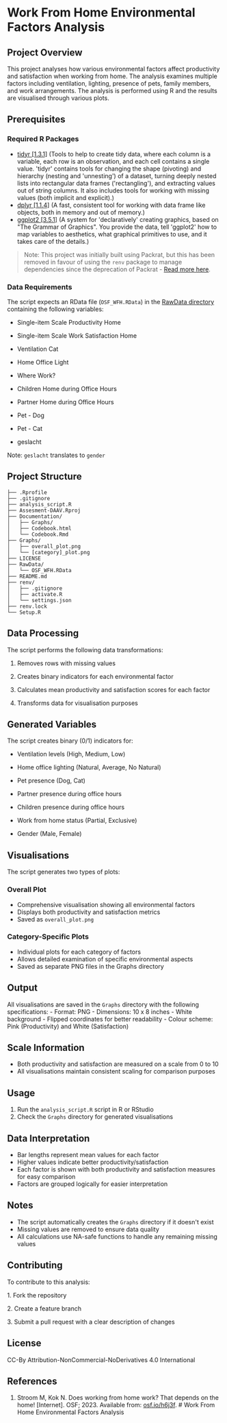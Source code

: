 # Work From Home Environmental Factors Analysis

## Project Overview

This project analyses how various environmental factors affect
productivity and satisfaction when working from home. The analysis
examines multiple factors including ventilation, lighting, presence of
pets, family members, and work arrangements. The analysis is performed
using R and the results are visualised through various plots.

## Prerequisites

### Required R Packages

-   [tidyr [1.3.1]](https://cran.r-project.org/package=tidyr) (Tools to
    help to create tidy data, where each column is a variable, each row
    is an observation, and each cell contains a single value. 'tidyr'
    contains tools for changing the shape (pivoting) and hierarchy
    (nesting and 'unnesting') of a dataset, turning deeply nested lists
    into rectangular data frames ('rectangling'), and extracting values
    out of string columns. It also includes tools for working with
    missing values (both implicit and explicit).)
-   [dplyr [1.1.4]](https://cran.r-project.org/package=dplyr) (A fast,
    consistent tool for working with data frame like objects, both in
    memory and out of memory.)
-   [ggplot2 [3.5.1]](https://cran.r-project.org/package=ggplot2) (A
    system for 'declaratively' creating graphics, based on "The Grammar
    of Graphics". You provide the data, tell 'ggplot2' how to map
    variables to aesthetics, what graphical primitives to use, and it
    takes care of the details.)

> Note: This project was initially built using Packrat, but this has
> been removed in favour of using the `renv` package to manage
> dependencies since the deprecation of Packrat - [Read more
> here](https://cran.r-project.org/web/packages/packrat/readme/README.html).

### Data Requirements

The script expects an RData file (`OSF_WFH.RData`) in the [RawData
directory](https://github.com/drusdale/Assesment-DAAV/tree/main/RawData)
containing the following variables:

-   Single-item Scale Productivity Home

-   Single-item Scale Work Satisfaction Home

-   Ventilation Cat

-   Home Office Light

-   Where Work?

-   Children Home during Office Hours

-   Partner Home during Office Hours

-   Pet - Dog

-   Pet - Cat

-   geslacht

Note: `geslacht` translates to `gender`

## Project Structure

```         
├── .Rprofile
├── .gitignore
├── analysis_script.R
├── Assesment-DAAV.Rproj
├── Documentation/
│   ├── Graphs/
│   ├── Codebook.html
│   └── Codebook.Rmd
├── Graphs/
│   ├── overall_plot.png
│   └── [category]_plot.png
├── LICENSE
├── RawData/
│   └── OSF_WFH.RData
├── README.md
├── renv/
│   ├── .gitignore
│   ├── activate.R
│   └── settings.json
├── renv.lock
└── Setup.R
```

## Data Processing

The script performs the following data transformations: 
1. Removes rows with missing values

2. Creates binary indicators for each environmental factor

3. Calculates mean productivity and satisfaction scores for each factor

4. Transforms data for visualisation purposes


## Generated Variables

The script creates binary (0/1) indicators for:

-   Ventilation levels (High, Medium, Low)

-   Home office lighting (Natural, Average, No Natural)

-   Pet presence (Dog, Cat)

-   Partner presence during office hours

-   Children presence during office hours

-   Work from home status (Partial, Exclusive)

-   Gender (Male, Female)

## Visualisations

The script generates two types of plots:

### Overall Plot

-   Comprehensive visualisation showing all environmental factors
-   Displays both productivity and satisfaction metrics
-   Saved as `overall_plot.png`

### Category-Specific Plots

-   Individual plots for each category of factors
-   Allows detailed examination of specific environmental aspects
-   Saved as separate PNG files in the Graphs directory

## Output

All visualisations are saved in the `Graphs` directory with the
following specifications: - Format: PNG - Dimensions: 10 x 8 inches -
White background - Flipped coordinates for better readability - Colour
scheme: Pink (Productivity) and White (Satisfaction)

## Scale Information

-   Both productivity and satisfaction are measured on a scale from 0 to
    10
-   All visualisations maintain consistent scaling for comparison
    purposes

## Usage

1.  Run the `analysis_script.R` script in R or RStudio
2.  Check the `Graphs` directory for generated visualisations

## Data Interpretation

-   Bar lengths represent mean values for each factor
-   Higher values indicate better productivity/satisfaction
-   Each factor is shown with both productivity and satisfaction
    measures for easy comparison
-   Factors are grouped logically for easier interpretation

## Notes

-   The script automatically creates the `Graphs` directory if it
    doesn't exist
-   Missing values are removed to ensure data quality
-   All calculations use NA-safe functions to handle any remaining
    missing values

## Contributing

To contribute to this analysis:

1\. Fork the repository

2\. Create a feature branch

3\. Submit a pull request with a clear description of changes

## License

CC-By Attribution-NonCommercial-NoDerivatives 4.0 International

## References

1.  Stroom M, Kok N. Does working from home work? That depends on the home! [Internet]. OSF; 2023. Available from: [osf.io/h6j3f](https://osf.io/h6j3f). \# Work From Home Environmental Factors Analysis
